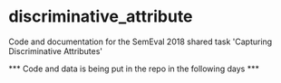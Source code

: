 # discriminative_attribute
Code and documentation for the SemEval 2018 shared task 'Capturing Discriminative Attributes'

*** Code and data is being put in the repo in the following days *** 
